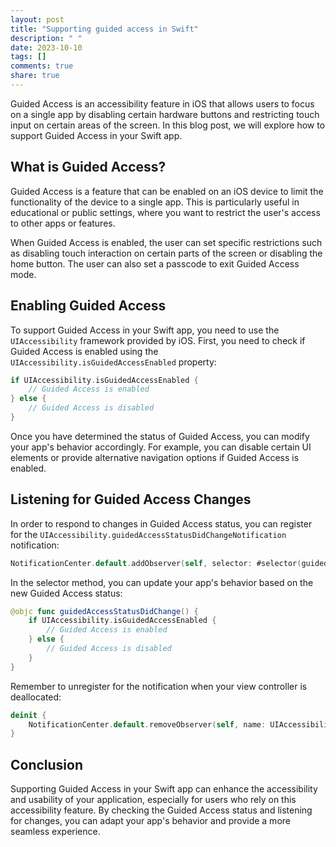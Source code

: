 ```yaml
---
layout: post
title: "Supporting guided access in Swift"
description: " "
date: 2023-10-10
tags: []
comments: true
share: true
---
```


Guided Access is an accessibility feature in iOS that allows users to focus on a single app by disabling certain hardware buttons and restricting touch input on certain areas of the screen. In this blog post, we will explore how to support Guided Access in your Swift app.

## What is Guided Access?

Guided Access is a feature that can be enabled on an iOS device to limit the functionality of the device to a single app. This is particularly useful in educational or public settings, where you want to restrict the user's access to other apps or features.

When Guided Access is enabled, the user can set specific restrictions such as disabling touch interaction on certain parts of the screen or disabling the home button. The user can also set a passcode to exit Guided Access mode.

## Enabling Guided Access

To support Guided Access in your Swift app, you need to use the `UIAccessibility` framework provided by iOS. First, you need to check if Guided Access is enabled using the `UIAccessibility.isGuidedAccessEnabled` property:

```swift
if UIAccessibility.isGuidedAccessEnabled {
    // Guided Access is enabled
} else {
    // Guided Access is disabled
}
```

Once you have determined the status of Guided Access, you can modify your app's behavior accordingly. For example, you can disable certain UI elements or provide alternative navigation options if Guided Access is enabled.

## Listening for Guided Access Changes

In order to respond to changes in Guided Access status, you can register for the `UIAccessibility.guidedAccessStatusDidChangeNotification` notification:

```swift
NotificationCenter.default.addObserver(self, selector: #selector(guidedAccessStatusDidChange), name: UIAccessibility.guidedAccessStatusDidChangeNotification, object: nil)
```

In the selector method, you can update your app's behavior based on the new Guided Access status:

```swift
@objc func guidedAccessStatusDidChange() {
    if UIAccessibility.isGuidedAccessEnabled {
        // Guided Access is enabled
    } else {
        // Guided Access is disabled
    }
}
```

Remember to unregister for the notification when your view controller is deallocated:

```swift
deinit {
    NotificationCenter.default.removeObserver(self, name: UIAccessibility.guidedAccessStatusDidChangeNotification, object: nil)
}
```

## Conclusion

Supporting Guided Access in your Swift app can enhance the accessibility and usability of your application, especially for users who rely on this accessibility feature. By checking the Guided Access status and listening for changes, you can adapt your app's behavior and provide a more seamless experience.